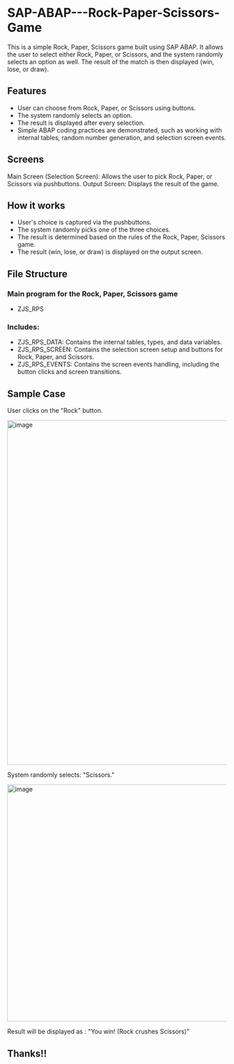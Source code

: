 # SAP-ABAP---Rock-Paper-Scissors-Game

This is a simple Rock, Paper, Scissors game built using SAP ABAP. It allows the user to select either Rock, Paper, or Scissors, and the system randomly selects an option as well. The result of the match is then displayed (win, lose, or draw).

## Features
- User can choose from Rock, Paper, or Scissors using buttons.
- The system randomly selects an option.
- The result is displayed after every selection.
- Simple ABAP coding practices are demonstrated, such as working with internal tables, random number generation, and selection screen events.
   
## Screens
Main Screen (Selection Screen): Allows the user to pick Rock, Paper, or Scissors via pushbuttons.
Output Screen: Displays the result of the game.

## How it works
- User's choice is captured via the pushbuttons.
- The system randomly picks one of the three choices.
- The result is determined based on the rules of the Rock, Paper, Scissors game.
- The result (win, lose, or draw) is displayed on the output screen.

## File Structure
### Main program for the Rock, Paper, Scissors game
- ZJS_RPS
### Includes:
- ZJS_RPS_DATA: Contains the internal tables, types, and data variables.
- ZJS_RPS_SCREEN: Contains the selection screen setup and buttons for Rock, Paper, and Scissors.
- ZJS_RPS_EVENTS: Contains the screen events handling, including the button clicks and screen transitions.

## Sample Case
User clicks on the "Rock" button.

<img width="791" alt="image" src="https://github.com/user-attachments/assets/64d198f3-9f28-4fe8-ace7-e8c01575d8d0">

System randomly selects: "Scissors."

<img width="544" alt="image" src="https://github.com/user-attachments/assets/bbe28b01-6cbd-4452-8c22-8f9c289b1050">

Result will be displayed as :
"You win! (Rock crushes Scissors)"

## Thanks!!
